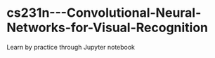 # cs231n---Convolutional-Neural-Networks-for-Visual-Recognition
Learn by practice through Jupyter notebook
